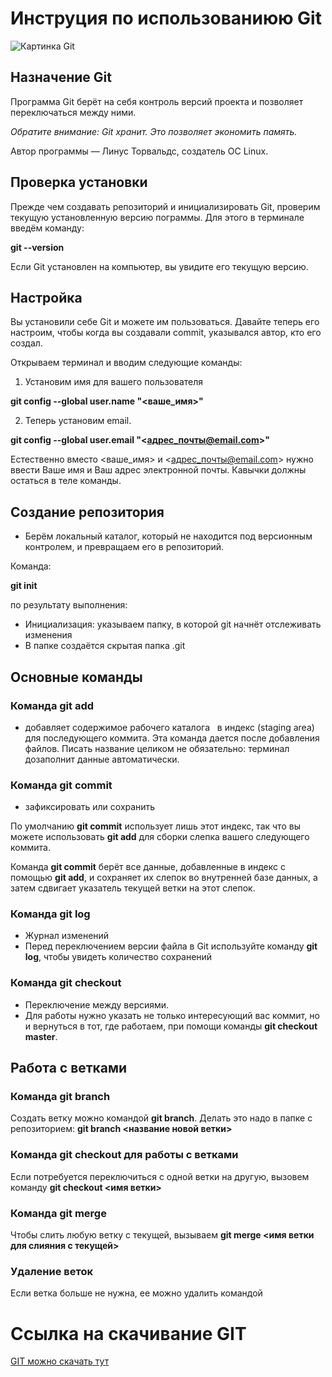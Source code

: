# Инструция по использованиюю Git

![Картинка Git](https://rufri.ru/wp-content/uploads/2018/11/git-logo.png)

## Назначение Git

Программа Git берёт на себя контроль версий проекта и позволяет переключаться между ними. 

*Обратите внимание: Git хранит. Это позволяет экономить память.* 

Автор программы — Линус Торвальдс, создатель ОС Linux.

## Проверка установки

Прежде чем создавать репозиторий и инициализировать Git, проверим текущую установленную версию пограммы. Для этого в терминале введём команду:

**git --version**

Если Git установлен на компьютер, вы увидите его текущую версию.

## Настройка

Вы установили себе Git и можете им пользоваться. Давайте теперь его настроим, чтобы когда вы создавали commit, указывался автор, кто его создал.

Открываем терминал и вводим следующие команды:

1. Установим имя для вашего пользователя

**git config --global user.name "<ваше_имя>"**

2. Теперь установим email.

**git config --global user.email "<адрес_почты@email.com>"**

Естественно вместо <ваше_имя> и <адрес_почты@email.com> нужно ввести Ваше имя и Ваш адрес электронной почты. Кавычки должны остаться в теле команды.

## Создание репозитория

* Берём локальный каталог, который не находится под версионным контролем, и превращаем его в репозиторий.

Команда: 

**git init**

по результату выполнения: 
* Инициализация: указываем папку, в которой git начнёт отслеживать изменения
* В папке создаётся скрытая папка .git

## Основные команды
### Команда git add

* добавляет содержимое рабочего каталога  
в индекс (staging area) для последующего коммита. Эта команда дается после добавления
файлов. Писать название целиком не обязательно: терминал дозаполнит данные автоматически.

### Команда git commit

* зафиксировать или сохранить

По умолчанию **git commit** использует лишь этот индекс, так что вы можете использовать **git add** для сборки слепка вашего следующего коммита.

Команда **git commit** берёт все данные, добавленные в индекс с помощью **git add**, и сохраняет их слепок во внутренней базе данных, а затем сдвигает указатель текущей ветки на этот слепок.

### Команда git log

* Журнал изменений
* Перед переключением версии файла в Git используйте команду **git log**, чтобы увидеть количество сохранений

### Команда git checkout

* Переключение между версиями.
* Для работы нужно указать не только интересующий вас коммит, но и вернуться в тот, где работаем, при помощи команды **git checkout master**.

## Работа с ветками

### Команда git branch

Создать ветку можно командой **git branch**. Делать это надо в папке с репозиторием: **git branch <название новой ветки>**

### Команда git checkout для работы с ветками
Если потребуется переключиться с одной ветки на другую, вызовем команду **git checkout <имя ветки>**

### Команда git merge
Чтобы слить любую ветку с текущей, вызываем **git merge <имя ветки для слияния с текущей>**

### Удаление веток 

Если ветка больше не нужна, ее можно удалить командой 

# Ссылка на скачивание GIT

[GIT можно скачать тут](https://git-scm.com/)
